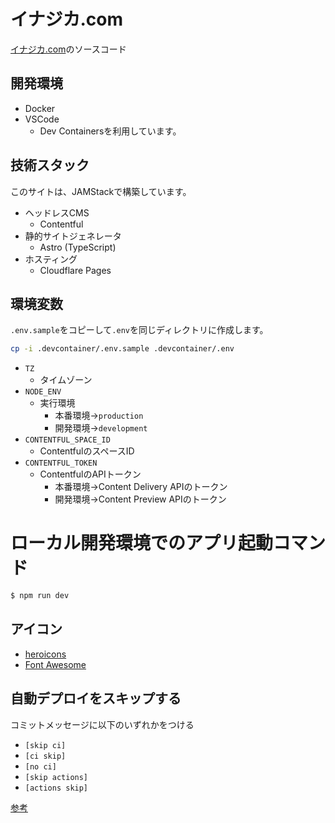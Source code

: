 # イナジカ.com
[イナジカ.com](https://inajika.com)のソースコード

## 開発環境
- Docker
- VSCode
  - Dev Containersを利用しています。

## 技術スタック
このサイトは、JAMStackで構築しています。
- ヘッドレスCMS
  - Contentful
- 静的サイトジェネレータ
  - Astro (TypeScript)
- ホスティング
  - Cloudflare Pages

## 環境変数
`.env.sample`をコピーして`.env`を同じディレクトリに作成します。

```bash
cp -i .devcontainer/.env.sample .devcontainer/.env
```

- `TZ`
  - タイムゾーン
- `NODE_ENV`
  - 実行環境
    - 本番環境→`production`
    - 開発環境→`development`
- `CONTENTFUL_SPACE_ID`
  - ContentfulのスペースID
- `CONTENTFUL_TOKEN`
  - ContentfulのAPIトークン
    - 本番環境→Content Delivery APIのトークン
    - 開発環境→Content Preview APIのトークン

# ローカル開発環境でのアプリ起動コマンド
```bash
$ npm run dev
```

## アイコン
- [heroicons](https://github.com/tailwindlabs/heroicons)
- [Font Awesome](https://fontawesome.com/)

## 自動デプロイをスキップする
コミットメッセージに以下のいずれかをつける
- `[skip ci]`
- `[ci skip]`
- `[no ci]`
- `[skip actions]`
- `[actions skip]`

[参考](https://docs.github.com/ja/actions/managing-workflow-runs-and-deployments/managing-workflow-runs/skipping-workflow-runs)
